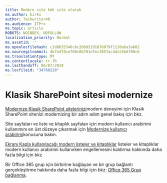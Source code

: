 ```yaml
---
title: Modern site kök site olarak
ms.author: kirks
author: Techwriter40
ms.audience: ITPro
ms.topic: article
ROBOTS: NOINDEX, NOFOLLOW
localization_priority: Normal
ms.assetid: ''
ms.openlocfilehash: c1d8635346cbc260d5191878879f1120e6a3a602
ms.sourcegitcommit: 4b7e478ce700c0b781efec3857ac4dce5bdf00c6
ms.translationtype: MT
ms.contentlocale: tr-TR
ms.lasthandoff: 06/07/2019
ms.locfileid: "34760220"
---
```

# <a name="modernize-classic-sharepoint-site"></a>Klasik SharePoint sitesi modernize

[Modernize Klasik SharePoint sitelerinizi](https://docs.microsoft.com/sharepoint/dev/transform/modernize-classic-sites)modern deneyimi için Klasik SharePoint sitenizi modernizing bir adım adım genel bakış için bkz.

Site sayfaları ve liste ve kitaplık sayfaları için modern kullanıcı arabirimi kullanımını en üst düzeye çıkarmak için [Modernize kullanıcı arabirimi](https://docs.microsoft.com/sharepoint/dev/transform/modernize-userinterface)konusuna bakın. 

[Ekranı Kapla kullanılacağı modern listeler ve kitaplıklar](https://docs.microsoft.com/sharepoint/dev/transform/modernize-userinterface-lists-and-libraries) listeler ve kitaplıklar modern kullanıcı arabirimi kullanırken engellemesini kaldırma hakkında daha fazla bilgi için bkz

Bir Office 365 grup için birbirine bağlayan ve bir grup bağlantı gerçekleştirme hakkında daha fazla bilgi için bkz: [Office 365 Grup bağlanma](https://docs.microsoft.com/sharepoint/dev/transform/modernize-connect-to-office365-group).
